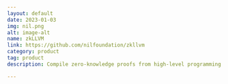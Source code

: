 ```yaml
---
layout: default
date: 2023-01-03
img: nil.png
alt: image-alt
name: zkLLVM
link: https://github.com/nilfoundation/zkllvm
category: product
tag: product
description: Compile zero-knowledge proofs from high-level programming languages with no performance overhead.

---
```

